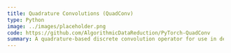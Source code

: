 ```yaml
---
title: Quadrature Convolutions (QuadConv)
type: Python
image: ../images/placeholder.png
code: https://github.com/AlgorithmicDataReduction/PyTorch-QuadConv
summary: A quadrature-based discrete convolution operator for use in deep learning tasks with unstructured data.
---
```

